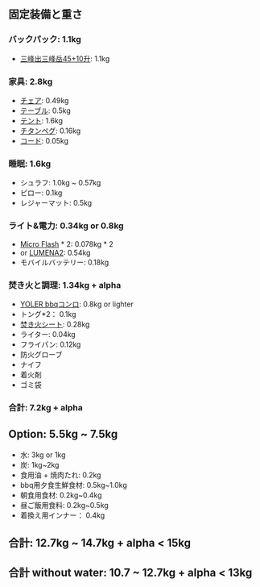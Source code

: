 ## 固定装備と重さ
### バックパック: 1.1kg
- [三峰出三峰岳45+10升](https://item.jd.com/10034696373144.html): 1.1kg
### 家具: 2.8kg
- [チェア](https://amzn.asia/d/5rdJtOg): 0.49kg
- [テーブル](https://amzn.asia/d/9QQHUUU): 0.5kg
- [テント](https://amzn.asia/d/9nSFN96): 1.6kg
- [チタンペグ](https://amzn.asia/d/cnEZhFo): 0.16kg
- [コード](https://amzn.asia/d/16HbfzB):  0.05kg
### 睡眠: 1.6kg
- シュラフ: 1.0kg ~ 0.57kg
- ピロー: 0.1kg
- レジャーマット: 0.5kg
### ライト&電力: 0.34kg or 0.8kg 
- [Micro Flash](https://amzn.asia/d/4ucHflI) * 2: 0.078kg * 2
- or [LUMENA2](https://amzn.asia/d/6hJ7PWH): 0.54kg
- モバイルバッテリー: 0.18kg
### 焚き火と調理: 1.34kg + alpha
- [YOLER bbqコンロ](https://amzn.asia/d/d1gCH7v): 0.8kg or lighter
- トング*2： 0.1kg
- [焚き火シート](https://amzn.asia/d/2Wv0RLC): 0.28kg
- ライター: 0.04kg
- フライパン: 0.12kg
- 防火グローブ
- ナイフ
- 着火剤
- ゴミ袋
### 合計: 7.2kg + alpha

## Option: 5.5kg ~ 7.5kg
- 水: 3kg or 1kg
- 炭: 1kg~2kg
- 食用油 + 焼肉たれ: 0.2kg
- bbq用夕食生鮮食材: 0.5kg~1.0kg
- 朝食用食材: 0.2kg~0.4kg
- 昼ご飯用食料: 0.2kg~0.5kg
- 着換え用インナー： 0.4kg

## 合計: 12.7kg ~ 14.7kg + alpha < 15kg
## 合計 without water: 10.7 ~ 12.7kg + alpha < 13kg